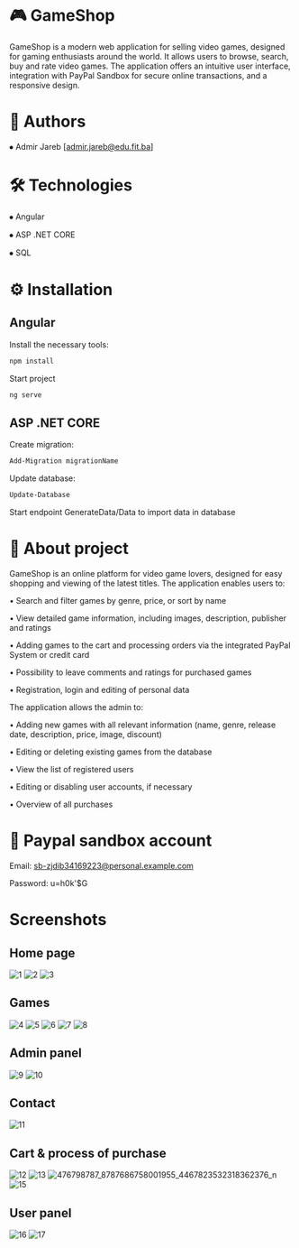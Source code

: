 # 🎮 GameShop

GameShop is a modern web application for selling video games, designed for gaming enthusiasts around the world. It allows users to browse, search, buy and rate video games. The application offers an intuitive user interface, integration with PayPal Sandbox for secure online transactions, and a responsive design.

# 👤 Authors

⦁ Admir Jareb [admir.jareb@edu.fit.ba]

# 🛠 Technologies

⦁ Angular

⦁ ASP .NET CORE

⦁ SQL

# ⚙️ Installation

## Angular

Install the necessary tools:
```bash
npm install
```
Start project
```bash
ng serve
```

## ASP .NET CORE
Create migration:
```bash
Add-Migration migrationName
```
Update database:
```bash
Update-Database
```
Start endpoint GenerateData/Data to import data in database

# 📖 About project

GameShop is an online platform for video game lovers, designed for easy shopping and viewing of the latest titles. The application enables users to:

• Search and filter games by genre, price, or sort by name

• View detailed game information, including images, description, publisher and ratings

• Adding games to the cart and processing orders via the integrated PayPal System or credit card

• Possibility to leave comments and ratings for purchased games

• Registration, login and editing of personal data

The application allows the admin to:

• Adding new games with all relevant information (name, genre, release date, description, price, image, discount)

• Editing or deleting existing games from the database

• View the list of registered users

• Editing or disabling user accounts, if necessary

• Overview of all purchases

# 💸 Paypal sandbox account

Email: sb-zjdib34169223@personal.example.com

Password: u=h0k'$G



# Screenshots
## Home page
![1](https://github.com/user-attachments/assets/dc9bceee-9618-410a-a2b1-92d478f33582)
![2](https://github.com/user-attachments/assets/2b68b90d-d888-46c5-bd34-14cc0959610c)
![3](https://github.com/user-attachments/assets/f167bfda-d605-421f-9291-ce3f90ea24ed)

## Games
![4](https://github.com/user-attachments/assets/8f1eeabc-6b49-419f-92c7-51400991e692)
![5](https://github.com/user-attachments/assets/63d11026-4305-44ea-90c8-f8cb53b852a9)
![6](https://github.com/user-attachments/assets/3da612f3-d6bb-4a84-a5c4-e059ef6bc06e)
![7](https://github.com/user-attachments/assets/0f066e3f-e043-47c3-a919-19bd3f6e7c7e)
![8](https://github.com/user-attachments/assets/518f175b-2add-4a05-93a2-2461f7cdc905)

## Admin panel
![9](https://github.com/user-attachments/assets/9f48f1fa-a1cb-4f52-8948-43a0640abe5a)
![10](https://github.com/user-attachments/assets/7f227862-1fd2-4ac8-8360-aa797343aa35)

## Contact
![11](https://github.com/user-attachments/assets/70dc11b6-a08a-4f4c-aaf7-4ccd4ecd420e)

## Cart & process of purchase

![12](https://github.com/user-attachments/assets/b7d44b1a-b741-4abc-8211-126b198bef91)
![13](https://github.com/user-attachments/assets/374d7643-7b06-4a6f-97e7-37316173034e)
![476798787_8787686758001955_4467823532318362376_n](https://github.com/user-attachments/assets/ea6cae86-6f25-433a-87cb-6d8c55396e52)
![15](https://github.com/user-attachments/assets/5b554a1f-fc38-42cb-9a1d-f3da9a328196)

## User panel

![16](https://github.com/user-attachments/assets/d3b553fe-15be-4ee5-a754-dd82e84d66a2)
![17](https://github.com/user-attachments/assets/ae891651-a57c-4181-bbfd-e80ddd8fb76d)
